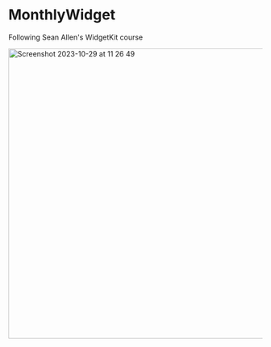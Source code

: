 # MonthlyWidget
Following Sean Allen's WidgetKit course

<img width="575" alt="Screenshot 2023-10-29 at 11 26 49" src="https://github.com/aleks100s/MonthlyWidget/assets/46820370/a384a911-3c18-4518-8311-c3f617ff7037">
